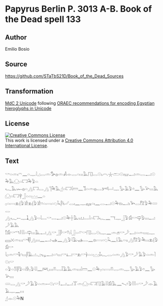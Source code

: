 # Papyrus  Berlin P. 3013 A-B. Book of the Dead spell 133

## Author 

Emilio Bosio

## Source 

https://github.com/STaTbS21D/Book_of_the_Dead_Sources

## Transformation 

[MdC 2 Unicode](https://statbs21d.github.io/mdc2unicode.html) following [ORAEC recommendations for encoding Egyptian hieroglyphs in Unicode](https://github.com/oraec/recommendations-encoding-hieroglyphs)

## License 

<a rel="license" href="http://creativecommons.org/licenses/by/4.0/"><img alt="Creative Commons License" style="border-width:0" src="https://i.creativecommons.org/l/by/4.0/88x31.png" /></a><br />This work is licensed under a <a rel="license" href="http://creativecommons.org/licenses/by/4.0/">Creative Commons Attribution 4.0 International License</a>.

## Text 

<hiero>𓎡𓏏𓏛𓏤𓍼𓈖𓏏𓊃𓇋𓈎𓂋𓏛𓅜𓐍𓏛𓀻𓁹𓂋𓏏𓏥𓅓𓉔𓂋𓇳𓏤𓇹𓇼𓂧𓇳𓏤𓊠𓂝𓏛𓂋𓂝𓇳𓅆𓅓𓈌𓏏𓉐𓅆𓅱𓏏<br>
𓆑𓅓𓆱𓐍𓏏𓂻𓉐𓂋𓂻𓊹𓅆𓅓𓊨𓏏𓉐𓇋𓏠𓈖𓀢𓏏𓏛𓐍𓂋𓀒𓂡𓊃𓅭𓄿𓅱𓏌𓈖𓅭𓅪𓏥𓅓𓈌𓏏𓉐𓋁𓃀𓏏𓏏𓈉𓈖𓏏<br>
𓊪𓏏𓇯𓁷𓏤𓊤𓅱𓀀𓁷𓏤𓊤𓅱𓀀𓏌𓏏𓇯𓏏𓆇𓆗𓋴𓂦𓂋𓏤𓈖𓊃𓈐𓏏𓏤𓈖𓂋𓂝𓇳𓅆𓁶𓏤𓂝𓏤𓅨𓂋𓀗𓅱𓅆𓄲𓂋<br>
𓂻𓆑𓍿𓊃𓍞𓂻𓅱𓏏𓇋𓂋𓎡𓂋𓂝𓇳𓅆𓏶𓅓𓏭𓂓𓂋𓇋𓏏𓉐𓆑𓈖𓄓𓊃𓃀𓅱𓀁𓎡𓊡𓅱𓏥𓂝𓌳𓄿𓅓<br>
𓄈𓀁𓎡𓎔𓎛𓇋𓇋𓏏𓊡𓏥𓅓𓂝𓂻𓎡𓃀𓋴𓎡𓄣𓏤𓇋𓃀𓏏𓃿𓎡𓉔𓂋𓇳𓏤𓊃𓈖𓏛𓂉𓎡𓌳𓂝𓏏𓏛𓏥𓊪𓊃<br>
𓈙𓏴𓏛𓏥𓎡𓌞𓋴𓂻𓏥𓈖𓂝𓊛𓈖𓂻𓅱𓇋𓄿𓊛𓂋𓈖𓊖𓇯𓏏𓆇𓆗𓈖𓌰𓅓𓏏𓏭𓂻𓀗𓅱𓅆𓏥𓁷𓏤𓊤𓅱𓀁𓎡<br>
𓇋𓊪𓏛𓎡𓌟𓏤𓄹𓏥𓋴𓄿𓐟𓈎𓆌𓂝𓏏𓄹𓏥𓎡𓂞𓎡𓁷𓏤𓎡𓋀𓏏𓏏𓈉𓄤𓆑𓂋𓏏𓏛𓂻𓅱𓎡𓌳𓄿𓅱𓏏𓏛𓍘𓇳𓏤𓎟<br>
𓏏𓅱𓏏𓀾𓇋𓋴𓅱𓏏𓀙𓊪𓅱𓇋𓇋𓈖𓋞𓈒𓏥𓌨𓂋𓄥𓄿𓅓𓏛𓏥𓇋𓏠𓈖𓇳𓅆𓊪𓏏𓇯𓌨𓂋𓏛𓊃𓅭𓄿𓅱𓏌𓈖𓅭𓅪𓏥<br>
𓄲𓂋𓂻𓎡𓌳𓄿𓅱𓏏𓏛𓍿𓇳𓏤𓎟𓎛𓂝𓂝𓀠𓏛𓈌𓏏𓉐𓉔𓄿𓇋𓇋𓀁𓅓𓈖𓍇𓏌𓅱𓎛𓎛𓏏𓎡𓌳𓁹𓄿𓄿𓊃𓈖𓏥<br>
𓊨𓁹𓇳𓅆N<br></hiero>